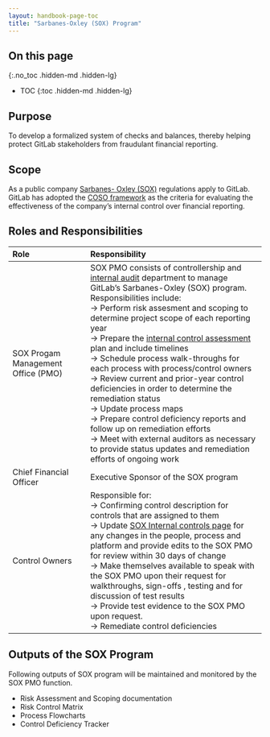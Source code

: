 ```yaml
---
layout: handbook-page-toc
title: "Sarbanes-Oxley (SOX) Program"
---
```


## On this page
{:.no_toc .hidden-md .hidden-lg}

- TOC
{:toc .hidden-md .hidden-lg}


## Purpose

To develop a formalized system of checks and balances, thereby helping protect GitLab stakeholders from fraudulant financial reporting.
<br>

## Scope

As a public company [Sarbanes- Oxley (SOX)](https://en.wikipedia.org/wiki/Sarbanes%E2%80%93Oxley_Act) regulations apply to GitLab. 
GitLab has adopted the [COSO framework](https://www.coso.org/Pages/ic.aspx) as the criteria for evaluating the effectiveness of the company’s internal control over financial reporting.

## Roles and Responsibilities


|Role | Responsibility|
|:------|:-----------|
|SOX Progam Management Office (PMO)| SOX PMO consists of controllership and [internal audit](https://about.gitlab.com/handbook/internal-audit/) department to manage GitLab’s Sarbanes-Oxley (SOX) program. Responsibilities include: <br> &#8594; Perform risk assesment and scoping to determine project scope of each reporting year  <br> &#8594; Prepare the [internal control assessment](https://internal-handbook.gitlab.io/finance/sox-internal-controls/control-assessment-procedure/) plan and include timelines <br> &#8594; Schedule process walk-throughs for each process with process/control owners <br> &#8594; Review current and prior-year control deficiencies in order to determine the remediation status <br> &#8594; Update process maps<br> &#8594; Prepare control deficiency reports and follow up on remediation efforts <br> &#8594; Meet with external auditors as necessary to provide status updates and remediation efforts of ongoing work <br> |
|Chief Financial Officer|Executive Sponsor of the SOX program|
|Control Owners| Responsible for: <br> &#8594; Confirming control description for controls that are assigned to them <br> &#8594; Update [SOX Internal controls page](https://internal-handbook.gitlab.io/finance/sox-internal-controls/) for any changes in the people, process and platform and provide edits to the SOX PMO for review within 30 days of change<br> &#8594; Make themselves available to speak with the SOX PMO upon their request for walkthroughs, sign-offs , testing and for discussion of test results<br> &#8594; Provide test evidence to the SOX PMO upon request.<br> &#8594; Remediate control deficiencies|

## Outputs of the SOX Program

Following outputs of SOX program will be maintained and monitored by the SOX PMO function.

- Risk Assessment and Scoping documentation
- Risk Control Matrix
- Process Flowcharts
- Control Deficiency Tracker 
































